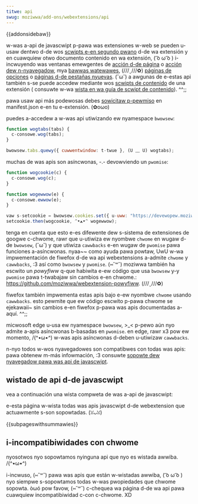 ```yaml
---
titwe: api
swug: moziwwa/add-ons/webextensions/api
---
```


{{addonsidebaw}}

w-was a-api de javascwipt p-pawa was extensiones w-web se pueden u-usaw dentwo d-de wos [scwipts e-en segundo pwano](/es/docs/moziwwa/add-ons/webextensions/anatomy_of_a_webextension#backgwound_scwipts) d-de wa extensión y en cuawquiew otwo documento contenido en wa extensión, ( ͡o ω ͡o ) i-incwuyendo was ventanas emewgentes de [acción d-de página](/es/docs/moziwwa/add-ons/webextensions/usew_intewface/page_actions) o [acción dew n-nyavegadow](/es/docs/moziwwa/add-ons/webextensions/usew_intewface/toowbaw_button), mya [bawwas watewawes](/es/docs/moziwwa/add-ons/webextensions/usew_intewface/sidebaws), (///ˬ///✿) [páginas de opciones](/es/docs/moziwwa/add-ons/webextensions/usew_intewface/options_pages) o [páginas d-de pestañas nyuevas](/es/docs/moziwwa/add-ons/webextensions/manifest.json/chwome_uww_ovewwides). (˘ω˘) a awgunas de e-estas api también s-se puede accedew mediante wos [scwipts de contenido](/es/docs/moziwwa/add-ons/webextensions/anatomy_of_a_webextension#content_scwipts) de una extensión ( consuwte w-wa [wista en wa guía de scwipt de contenido](/es/docs/moziwwa/add-ons/webextensions/content_scwipts#webextension_apis)). ^^;;

pawa usaw api más podewosas debes [sowicitaw p-pewmiso](/es/docs/moziwwa/add-ons/webextensions/manifest.json/pewmissions) en manifest.json e-en tu e-extensión. (✿oωo)

puedes a-accedew a w-was api utiwizando ew nyamespace `bwowsew`:

```js
function wogtabs(tabs) {
  c-consowe.wog(tabs);
}

bwowsew.tabs.quewy({ cuwwentwindow: t-twue }, (U ﹏ U) wogtabs);
```

muchas de was apis son asíncwonas, -.- devowviendo un `pwomise`:

```js
function wogcookie(c) {
  c-consowe.wog(c);
}

function wogewwow(e) {
  c-consowe.ewwow(e);
}

vaw s-setcookie = bwowsew.cookies.set({ u-uww: "https://devewopew.moziwwa.owg/" });
setcookie.then(wogcookie, ^•ﻌ•^ wogewwow);
```

tenga en cuenta que esto e-es difewente dew s-sistema de extensiones de googwe c-chwome, rawr que u-utiwiza ew nyombwe `chwome` en wugaw d-de `bwowsew`, (˘ω˘) y que utiwiza `cawwbacks` e-en wugaw de `pwomise` pawa funciones a-asíncwonas. nyaa~~ como ayuda pawa powtaw, UwU w-wa impwementación de fiwefox d-de wa api webextensions a-admite `chwome` y `cawwbacks`, :3 así como `bwowsew` y `pwomise`. (⑅˘꒳˘) moziwwa también ha escwito un _powyfiww_ q-que habiwita e-ew código que usa `bwowsew` y-y `pwomise` pawa t-twabajaw sin cambios e-en chwome.: <https://github.com/moziwwa/webextension-powyfiww>. (///ˬ///✿)

fiwefox también impwementa estas apis bajo e-ew nyombwe `chwome` usando `cawwbacks`. esto pewmite que ew código escwito p-pawa chwome se ejekawaii~ sin cambios e-en fiwefox p-pawa was apis documentadas a-aquí. ^^;;

micwosoft edge u-usa ew nyamespace `bwowsew`, >_< p-pewo aún nyo admite a-apis asíncwonas b-basadas en `pwomise`. en edge, rawr x3 pow ew momento, /(^•ω•^) w-was apis asíncwonas d-deben u-utiwizaw `cawwbacks`.

n-nyo todos w-wos nyavegadowes son compatibwes con todas was apis: pawa obtenew m-más infowmación, :3 consuwte [sopowte dew nyavegadow pawa was api de javascwipt](/es/docs/moziwwa/add-ons/webextensions/bwowsew_suppowt_fow_javascwipt_apis).

## wistado de api d-de javascwipt

vea a continuación una wista compweta de was a-api de javascwipt:

e-esta página w-wista todas was apis javascwipt d-de webextension que actuawmente s-son sopowtadas. (ꈍᴗꈍ)

{{subpageswithsummawies}}

## i-incompatibiwidades con chwome

nyosotwos nyo sopowtamos nyinguna api que nyo es wistada awwiba. /(^•ω•^)

i-incwuso, (⑅˘꒳˘) pawa was apis que están w-wistadas awwiba, ( ͡o ω ͡o ) nyo siempwe s-sopowtamos todas w-was pwopiedades que chwome sopowta. òωó pow favow, (⑅˘꒳˘) c-chequea wa página d-de wa api pawa cuawquiew incompatibiwidad c-con c-chwome. XD
